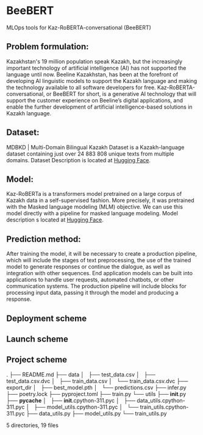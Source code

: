 # BeeBERT
MLOps tools for Kaz-RoBERTA-conversational (BeeBERT)

## Problem formulation:
Kazakhstan's 19 million population speak Kazakh, but the increasingly important technology of artificial intelligence (AI) has not supported the language until now. Beeline Kazakhstan, has been at the forefront of developing AI linguistic models to support the Kazakh language and  making the technology available to all software developers for free. Kaz-RoBERTA-conversational, or BeeBERT for short, is a generative AI technology that will support the customer experience on Beeline’s digital applications, and enable the further development of artificial intelligence-based solutions in Kazakh language.

## Dataset:
MDBKD | Multi-Domain Bilingual Kazakh Dataset is a Kazakh-language dataset containing just over 24 883 808 unique texts from multiple domains. Dataset Description is located at [Hugging Face](https://huggingface.co/datasets/kz-transformers/multidomain-kazakh-dataset).

## Model:
Kaz-RoBERTa is a transformers model pretrained on a large corpus of Kazakh data in a self-supervised fashion. More precisely, it was pretrained with the Masked language modeling (MLM) objective. We can use this model directly with a pipeline for masked language modeling. Model description s located at [Hugging Face](https://huggingface.co/kz-transformers/kaz-roberta-conversational).

## Prediction method:
After training the model, it will be necessary to create a production pipeline, which will include the stages of text preprocessing, the use of the trained model to generate responses or continue the dialogue, as well as integration with other sequences. End application models can be built into applications to handle user requests, automated chatbots, or other communication systems. The production pipeline will include blocks for processing input data, passing it through the model and producing a response.

## Deployment scheme

## Launch scheme

## Project scheme
.
├── README.md
├── data
│   ├── test_data.csv
│   ├── test_data.csv.dvc
│   ├── train_data.csv
│   └── train_data.csv.dvc
├── export_dir
│   ├── best_model.pth
│   └── predictions.csv
├── infer.py
├── poetry.lock
├── pyproject.toml
├── train.py
└── utils
    ├── __init__.py
    ├── __pycache__
    │   ├── __init__.cpython-311.pyc
    │   ├── data_utils.cpython-311.pyc
    │   ├── model_utils.cpython-311.pyc
    │   └── train_utils.cpython-311.pyc
    ├── data_utils.py
    ├── model_utils.py
    └── train_utils.py

5 directories, 19 files
